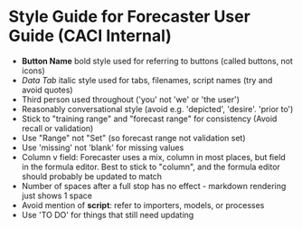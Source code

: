 # Style Guide for Forecaster User Guide (CACI Internal)


* **Button Name** bold style used for referring to buttons (called buttons, not icons)
* *Data Tab* italic style used for tabs, filenames, script names (try and avoid quotes)
* Third person used throughout ('you' not 'we' or 'the user')
* Reasonably conversational style (avoid e.g. 'depicted', 'desire'. 'prior to')
* Stick to "training range" and "forecast range" for consistency (Avoid recall or validation)
* Use "Range" not "Set" (so forecast range not validation set)
* Use 'missing' not 'blank' for missing values
* Column v field: Forecaster uses a mix, column in most places, but field in the formula editor. Best to stick to "column", and the formula editor should probably be updated to match
* Number of spaces after a full stop has no effect - markdown rendering just shows 1 space
* Avoid mention of **script**: refer to importers, models, or processes
* Use 'TO DO' for things that still need updating
